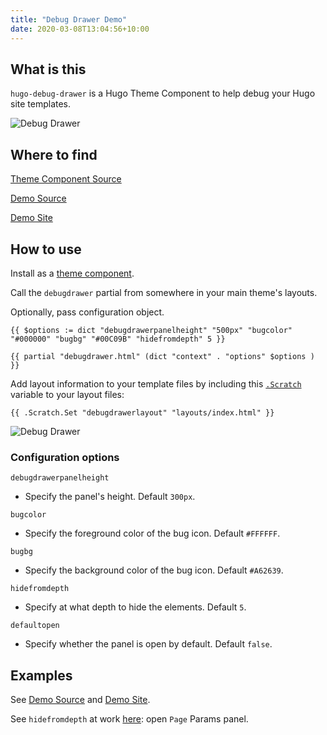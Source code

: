 ```yaml
---
title: "Debug Drawer Demo"
date: 2020-03-08T13:04:56+10:00
---
```


## What is this

`hugo-debug-drawer` is a Hugo Theme Component to help debug your Hugo site templates. 

![Debug Drawer](/videos/debugdrawer03.gif)

## Where to find

[Theme Component Source](https://github.com/pointyfar/hugo-debug-drawer)

[Demo Source](https://github.com/pointyfar/debug-drawer-demo)

[Demo Site](https://stupefied-hawking-fb6338.netlify.com/)

## How to use

Install as a [theme component](https://gohugo.io/getting-started/quick-start/#step-3-add-a-theme).

Call the `debugdrawer` partial from somewhere in your main theme's layouts.

Optionally, pass configuration object.

```
{{ $options := dict "debugdrawerpanelheight" "500px" "bugcolor" "#000000" "bugbg" "#00C09B" "hidefromdepth" 5 }}

{{ partial "debugdrawer.html" (dict "context" . "options" $options ) }}
```

Add layout information to your template files by including this [`.Scratch`](https://gohugo.io/functions/scratch) variable to your layout files:

```
{{ .Scratch.Set "debugdrawerlayout" "layouts/index.html" }}
```

![Debug Drawer](/videos/debugdrawer04.gif)



### Configuration options

`debugdrawerpanelheight`
- Specify the panel's height. Default `300px`.

`bugcolor`
- Specify the foreground color of the bug icon. Default `#FFFFFF`.

`bugbg`
- Specify the background color of the bug icon. Default `#A62639`.

`hidefromdepth` 
- Specify at what depth to hide the elements. Default `5`.

`defaultopen`
- Specify whether the panel is open by default. Default `false`.


## Examples

See [Demo Source](https://github.com/pointyfar/debug-drawer-demo) and 
[Demo Site](https://stupefied-hawking-fb6338.netlify.com/). 

See `hidefromdepth` at work [here](https://stupefied-hawking-fb6338.netlify.com/about/): open `Page` Params panel.

